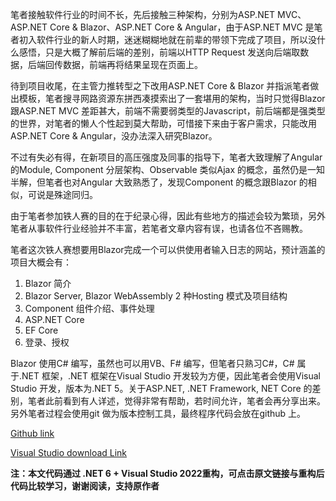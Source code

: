 笔者接触软件行业的时间不长，先后接触三种架构，分别为ASP.NET MVC、ASP.NET Core & Blazor、ASP.NET Core & Angular，由于ASP.NET MVC 是笔者初入软件行业的新人时期，迷迷糊糊地就在前辈的带领下完成了项目，所以没什么感悟，只是大概了解前后端的差别，前端以HTTP Request 发送向后端取数据，后端回传数据，前端再将结果呈现在页面上。

待到项目收尾，在主管力推转型之下改用ASP.NET Core & Blazor 并指派笔者做出模板，笔者搜寻网路资源东拼西凑摸索出了一套堪用的架构，当时只觉得Blazor 跟ASP.NET MVC 差距甚大，前端不需要弱类型的Javascript，前后端都是强类型的世界，对笔者的懒人个性起到莫大帮助，可惜接下来由于客户需求，只能改用ASP.NET Core & Angular，没办法深入研究Blazor。

不过有失必有得，在新项目的高压强度及同事的指导下，笔者大致理解了Angular 的Module, Component 分层架构、Observable 类似Ajax 的概念，虽然仍是一知半解，但笔者也对Angular 大致熟悉了，发现Component 的概念跟Blazor 的相似，可说是殊途同归。

由于笔者参加铁人赛的目的在于纪录心得，因此有些地方的描述会较为繁琐，另外笔者从事软件行业经验并不丰富，若笔者文章内容有误，也请各位不吝赐教。

笔者这次铁人赛想要用Blazor完成一个可以供使用者输入日志的网站，预计涵盖的项目大概会有：

1. Blazor 简介
2. Blazor Server, Blazor WebAssembly 2 种Hosting 模式及项目结构
3. Component 组件介绍、事件处理
4. ASP.NET Core
5. EF Core
6. 登录、授权

Blazor 使用C# 编写，虽然也可以用VB、F# 编写，但笔者只熟习C#，C# 属于.NET 框架，.NET 框架在Visual Studio 开发较为方便，因此笔者会使用Visual Studio 开发，版本为.NET 5。关于ASP.NET, .NET Framework, NET Core 的差别，笔者此前看到有人详述，觉得非常有帮助，若时间允许，笔者会再分享出来。另外笔者过程会使用git 做为版本控制工具，最终程序代码会放在github 上。

[Github link](https://github.com/Tommy95271/BlazorPractice)

[Visual Studio download Link](https://visualstudio.microsoft.com/zh-hant/vs/whatsnew/)

**注：本文代码通过 .NET 6 + Visual Studio 2022重构，可点击原文链接与重构后代码比较学习，谢谢阅读，支持原作者**